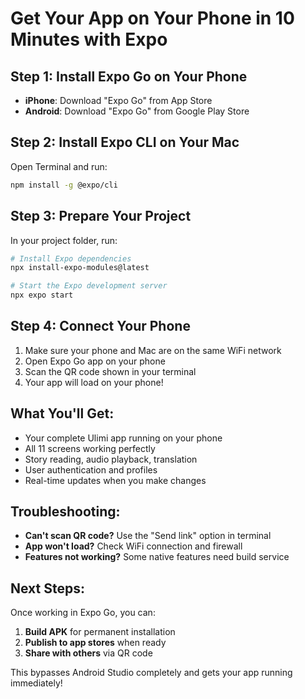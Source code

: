 # Get Your App on Your Phone in 10 Minutes with Expo

## Step 1: Install Expo Go on Your Phone
- **iPhone**: Download "Expo Go" from App Store
- **Android**: Download "Expo Go" from Google Play Store

## Step 2: Install Expo CLI on Your Mac
Open Terminal and run:
```bash
npm install -g @expo/cli
```

## Step 3: Prepare Your Project
In your project folder, run:
```bash
# Install Expo dependencies
npx install-expo-modules@latest

# Start the Expo development server
npx expo start
```

## Step 4: Connect Your Phone
1. Make sure your phone and Mac are on the same WiFi network
2. Open Expo Go app on your phone
3. Scan the QR code shown in your terminal
4. Your app will load on your phone!

## What You'll Get:
- Your complete Ulimi app running on your phone
- All 11 screens working perfectly
- Story reading, audio playback, translation
- User authentication and profiles
- Real-time updates when you make changes

## Troubleshooting:
- **Can't scan QR code?** Use the "Send link" option in terminal
- **App won't load?** Check WiFi connection and firewall
- **Features not working?** Some native features need build service

## Next Steps:
Once working in Expo Go, you can:
1. **Build APK** for permanent installation
2. **Publish to app stores** when ready
3. **Share with others** via QR code

This bypasses Android Studio completely and gets your app running immediately!